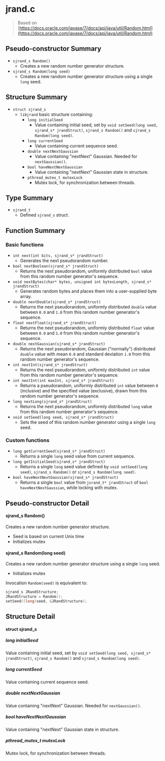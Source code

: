 # jrand.c
> Based on [https://docs.oracle.com/javase/7/docs/api/java/util/Random.html](https://docs.oracle.com/javase/7/docs/api/java/util/Random.html)

## Pseudo-constructor Summary
 - `sjrand_s Random()`
   - Creates a new random number generator structure.
 - `sjrand_s Random(long seed)`
   - Creates a new random number generator structure using a single `long` seed.

## Structure Summary
 - `struct sjrand_s`
   - `libjrand` basic structure containing:
     - `long initialSeed`
       - Value containing initial seed, set by `void setSeed(long seed, sjrand_s* jrandStruct)`, `sjrand_s Random()` and `sjrand_s Random(long seed)`.
     - `long currentSeed`
       - Value containing current sequence seed.
     - `double nextNextGaussian`
       - Value containing "nextNext" Gaussian. Needed for `nextGaussian()`.
     - `bool haveNextNextGaussian`
       - Value containing "nextNext" Gaussian state in structure.
     - `pthread_mutex_t mutexLock`
       - Mutex lock, for synchronization between threads.

## Type Summary
 - `sjrand_t`
   - Defined `sjrand_s` struct.

## Function Summary

### Basic functions
 - `int next(int bits, sjrand_s* jrandStruct)`
   - Generates the next pseudorandom number.
 - `bool nextBoolean(sjrand_s* jrandStruct)`
   - Returns the next pseudorandom, uniformly distributed `bool` value from this random number generator's sequence.
 - `void nextBytes(char* bytes, unsigned int bytesLength, sjrand_s* jrandStruct)`
   - Generates random bytes and places them into a user-supplied byte array.
 - `double nextDouble(sjrand_s* jrandStruct)`
   - Returns the next pseudorandom, uniformly distributed `double` value between `0.0` and `1.0` from this random number generator's sequence.
 - `float nextFloat(sjrand_s* jrandStruct)`
   - Returns the next pseudorandom, uniformly distributed `float` value between `0.0` and `1.0` from this random number generator's sequence.
 - `double nextGaussian(sjrand_s* jrandStruct)`
   - Returns the next pseudorandom, Gaussian ("normally") distributed `double` value with mean `0.0` and standard deviation `1.0` from this random number generator's sequence.
 - `int nextInt(sjrand_s* jrandStruct)`
   - Returns the next pseudorandom, uniformly distributed `int` value from this random number generator's sequence.
 - `int nextInt(int maxInt, sjrand_s* jrandStruct)`
   - Returns a pseudorandom, uniformly distributed `int` value between `0` (inclusive) and the specified value (exclusive), drawn from this random number generator's sequence.
 - `long nextLong(sjrand_s* jrandStruct)`
   - Returns the next pseudorandom, uniformly distributed `long` value from this random number generator's sequence.
 - `void setSeed(long seed, sjrand_s* jrandStruct)`
   - Sets the seed of this random number generator using a single `long` seed.

### Custom functions
 - `long getCurrentSeed(sjrand_s* jrandStruct)`
   - Returns a single `long` seed value from current sequence.
 - `long getInitialSeed(sjrand_s* jrandStruct)`
   - Returns a single `long` seed value defined by `void setSeed(long seed)`, `sjrand_s Random()` or `sjrand_s Random(long seed)`.
 - `bool haveNextNextGaussian(sjrand_s* jrandStruct)`
   - Returns a single `bool` value from `jsrand_t* jrandStruct` of `bool haveNextNextGaussian`, while locking with mutex.

## Pseudo-constructor Detail

#### sjrand_s Random()
Creates a new random number generator structure. 
 - Seed is based on current Unix time
 - Initializes mutex

#### sjrand_s Random(long seed)
Creates a new random number generator structure using a single `long` seed.
 - Initializes mutex

Invocation `Random(seed)` is equivalent to:
```C
sjrand_s JRandStructure;
JRandStructure = Random();
setSeed((long)seed, &JRandStructure);
```

## Structure Detail

#### struct sjrand_s

##### long initialSeed
Value containing initial seed, set by `void setSeed(long seed, sjrand_s* jrandStruct)`, `sjrand_s Random()` and `sjrand_s Random(long seed)`.

##### long currentSeed
Value containing current sequence seed.

##### double nextNextGaussian
Value containing "nextNext" Gaussian. Needed for `nextGaussian()`.

##### bool haveNextNextGaussian
Value containing "nextNext" Gaussian state in structure.

##### pthread_mutex_t mutexLock
Mutex lock, for synchronization between threads.
